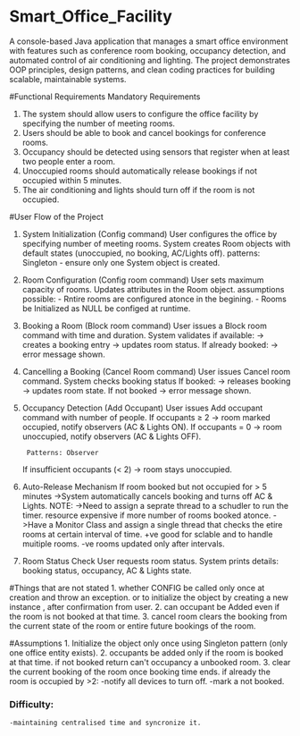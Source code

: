 # Smart_Office_Facility
A console-based Java application that manages a smart office environment with features such as conference room booking, occupancy detection, and automated control of air conditioning and lighting. The project demonstrates OOP principles, design patterns, and clean coding practices for building scalable, maintainable systems.


#Functional Requirements
Mandatory Requirements
1. The system should allow users to configure the office facility by specifying the number of
meeting rooms.
2. Users should be able to book and cancel bookings for conference rooms.
3. Occupancy should be detected using sensors that register when at least two people enter a
room.
4. Unoccupied rooms should automatically release bookings if not occupied within 5 minutes.
5. The air conditioning and lights should turn off if the room is not occupied.



#User Flow of the Project
1. System Initialization (Config command)
    User configures the office by specifying number of meeting rooms.
    System creates Room objects with default states (unoccupied, no booking, AC/Lights off).
        patterns: Singleton - ensure only one System object is created. 

2. Room Configuration (Config room command)
    User sets maximum capacity of rooms.
    Updates attributes in the Room object.
        assumptions possible:
            - Rntire rooms are configured atonce in the begining.
            - Rooms be Initialized as NULL be configed at runtime.

3. Booking a Room (Block room command)
    User issues a Block room command with time and duration.
    System validates 
    if available:
         → creates a booking entry
         → updates room status.
    If already booked:
        → error message shown.

4. Cancelling a Booking (Cancel Room command)
    User issues Cancel room command.
    System checks booking status 
    If booked:
        → releases booking 
        → updates room state.
    If not booked
        → error message shown.

5. Occupancy Detection (Add Occupant)
    User issues Add occupant command with number of people.
    If occupants ≥ 2
        → room marked occupied, notify observers (AC & Lights ON).
    If occupants = 0 
        → room unoccupied, notify observers (AC & Lights OFF).

        Patterns: Observer 
    If insufficient occupants (< 2) → room stays unoccupied.

6. Auto-Release Mechanism 
    If room booked but not occupied for > 5 minutes
        ->System automatically cancels booking and turns off AC & Lights.
    NOTE:
        ->Need to assign a seprate thread to a schudler to run the timer. 
            resource expensive if more number of rooms booked atonce.
        ->Have a Monitor Class and assign a single thread that checks the etire rooms 
        at certain interval of time.
            +ve good for sclable and to handle muitiple rooms.
            -ve rooms updated only after intervals.

7. Room Status Check
    User requests room status.
    System prints details:
         booking status,
         occupancy,
         AC & Lights state.




#Things that are not stated
    1. whether CONFIG be called only once at creation and throw an exception.
        or to initialize the object by creating a new instance , after confirmation from user.
    2. can occupant be Added even if the room is not booked at that time.
    3. cancel room clears the booking from the current state of the room or 
        entire future bookings of the room.
     
#Assumptions
    1. Initialize the object only once using Singleton pattern (only one office entity exists).
    2. occupants be added only if the room is booked at that time. 
        if not booked return can't occupancy a unbooked room.
    3. clear the current booking of the room once booking time ends.
            if already the room is occupied by >2:
                -notify all devices to turn off.
                -mark a not booked.

### Difficulty:
    -maintaining centralised time and syncronize it.
         